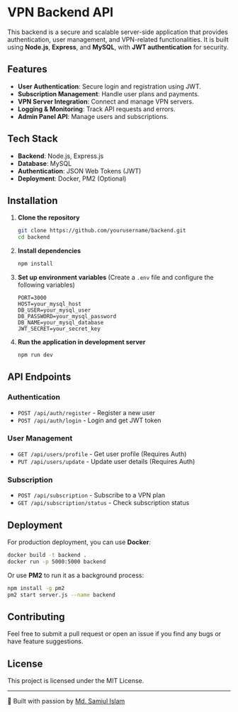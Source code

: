 # VPN Backend API

This backend is a secure and scalable server-side application that provides authentication, user management, and VPN-related functionalities. It is built using **Node.js**, **Express**, and **MySQL**, with **JWT authentication** for security.

## Features

- **User Authentication**: Secure login and registration using JWT.
- **Subscription Management**: Handle user plans and payments.
- **VPN Server Integration**: Connect and manage VPN servers.
- **Logging & Monitoring**: Track API requests and errors.
- **Admin Panel API**: Manage users and subscriptions.

## Tech Stack

- **Backend**: Node.js, Express.js
- **Database**: MySQL
- **Authentication**: JSON Web Tokens (JWT)
- **Deployment**: Docker, PM2 (Optional)

## Installation

1. **Clone the repository**
   ```sh
   git clone https://github.com/yourusername/backend.git
   cd backend
   ```

2. **Install dependencies**
   ```sh
   npm install
   ```

3. **Set up environment variables** (Create a `.env` file and configure the following variables)
   ```env
   PORT=3000
   HOST=your_mysql_host
   DB_USER=your_mysql_user
   DB_PASSWORD=your_mysql_password
   DB_NAME=your_mysql_database
   JWT_SECRET=your_secret_key
   ```

4. **Run the application in development server**
   ```sh
   npm run dev
   ```

## API Endpoints

### Authentication
- `POST /api/auth/register` - Register a new user
- `POST /api/auth/login` - Login and get JWT token

### User Management
- `GET /api/users/profile` - Get user profile (Requires Auth)
- `PUT /api/users/update` - Update user details (Requires Auth)

### Subscription
- `POST /api/subscription` - Subscribe to a VPN plan
- `GET /api/subscription/status` - Check subscription status

## Deployment

For production deployment, you can use **Docker**:
```sh
docker build -t backend .
docker run -p 5000:5000 backend
```

Or use **PM2** to run it as a background process:
```sh
npm install -g pm2
pm2 start server.js --name backend
```

## Contributing

Feel free to submit a pull request or open an issue if you find any bugs or have feature suggestions.

## License

This project is licensed under the MIT License.

---

🚀 Built with passion by [Md. Samiul Islam](https://github.com/samiul-primary)

